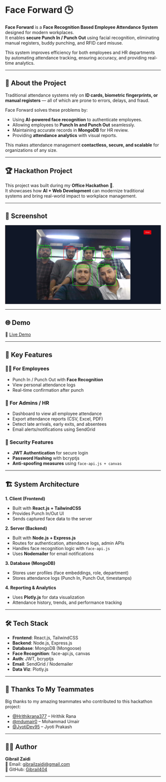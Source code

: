 # Face Forward 🕒  

**Face Forward** is a **Face Recognition Based Employee Attendance System** designed for modern workplaces.  
It enables **secure Punch In / Punch Out** using facial recognition, eliminating manual registers, buddy punching, and RFID card misuse.  

This system improves efficiency for both employees and HR departments by automating attendance tracking, ensuring accuracy, and providing real-time analytics.  

---


## 📖 About the Project  

Traditional attendance systems rely on **ID cards, biometric fingerprints, or manual registers** — all of which are prone to errors, delays, and fraud.  

Face Forward solves these problems by:  
- Using **AI-powered face recognition** to authenticate employees.  
- Allowing employees to **Punch In and Punch Out** seamlessly.  
- Maintaining accurate records in **MongoDB** for HR review.  
- Providing **attendance analytics** with visual reports.  

This makes attendance management **contactless, secure, and scalable** for organizations of any size.  

---

## 🏆 Hackathon Project  

This project was built during my **Office Hackathon** 🚀.  
It showcases how **AI + Web Development** can modernize traditional systems and bring real-world impact to workplace management. 

---

## 📸 Screenshot  

![App Screenshot](./screenshot.jpg)  


---

## 🌐 Demo  

🔗 [Live Demo](https://face-forward-gibrail-zaidis-projects.vercel.app/)  

---

## 🚀 Key Features  

### 👨‍💼 For Employees  
- Punch In / Punch Out with **Face Recognition**  
- View personal attendance logs  
- Real-time confirmation after punch  

### 🏢 For Admins / HR  
- Dashboard to view all employee attendance  
- Export attendance reports (CSV, Excel, PDF)  
- Detect late arrivals, early exits, and absentees  
- Email alerts/notifications using SendGrid  

### 🔐 Security Features  
- **JWT Authentication** for secure login  
- **Password Hashing** with bcryptjs  
- **Anti-spoofing measures** using `face-api.js + canvas`  

---

## 🏗️ System Architecture  

**1. Client (Frontend)**  
- Built with **React.js + TailwindCSS**  
- Provides Punch In/Out UI  
- Sends captured face data to the server  

**2. Server (Backend)**  
- Built with **Node.js + Express.js**  
- Routes for authentication, attendance logs, admin APIs  
- Handles face recognition logic with `face-api.js`  
- Uses **Nodemailer** for email notifications  

**3. Database (MongoDB)**  
- Stores user profiles (face embeddings, role, department)  
- Stores attendance logs (Punch In, Punch Out, timestamps)  

**4. Reporting & Analytics**  
- Uses **Plotly.js** for data visualization  
- Attendance history, trends, and performance tracking  

---

## 🛠️ Tech Stack  

- **Frontend**: React.js, TailwindCSS  
- **Backend**: Node.js, Express.js  
- **Database**: MongoDB (Mongoose)  
- **Face Recognition**: face-api.js, canvas  
- **Auth**: JWT, bcryptjs  
- **Email**: SendGrid / Nodemailer  
- **Data Viz**: Plotly.js  

---
## 🙌 Thanks To My Teammates  

Big thanks to my amazing teammates who contributed to this hackathon project:  

- [@Hrithikrana377](https://github.com/Hrithikrana377) – Hrithik Rana  
- [@mdumair0](https://github.com/mdumair0) – Mohammad Umair  
- [@JyotiDev95](https://github.com/JyotiDev95) – Jyoti Prakash  

---

## 👨‍💻 Author  

**Gibrail Zaidi**  
📧 Email: gibrailzaidi@gmail.com  
🔗 GitHub: [Gibrail404](https://github.com/Gibrail404)  

---
